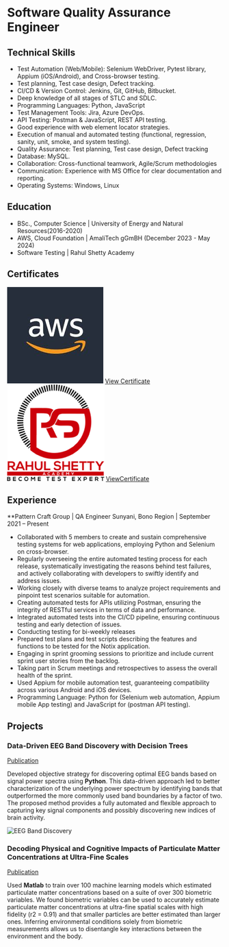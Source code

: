 # Software Quality Assurance Engineer

## Technical Skills
- Test Automation (Web/Mobile): Selenium WebDriver, Pytest library, Appium (iOS/Android), and Cross-browser testing.
- Test planning, Test case design, Defect tracking.
-	CI/CD & Version Control: Jenkins, Git, GitHub, Bitbucket.
- Deep knowledge of all stages of STLC and SDLC.
- Programming Languages: Python, JavaScript
- Test Management Tools: Jira, Azure DevOps.
- API Testing: Postman & JavaScript, REST API testing.
- Good experience with web element locator strategies.
- Execution of manual and automated testing (functional, regression, sanity, unit, smoke, and system testing).
- Quality Assurance: Test planning, Test case design, Defect tracking
- Database: MySQL.
- Collaboration: Cross-functional teamwork, Agile/Scrum methodologies
- Communication: Experience with MS Office for clear documentation and reporting.
- Operating Systems: Windows, Linux




## Education
- BSc., Computer Science | University of Energy and Natural Resources(2016-2020)								       		
- AWS, Cloud Foundation	| AmaliTech gGmBH  (December 2023 - May 2024)
- Software Testing | Rahul Shetty Academy 

## Certificates
![AWS](/assets/img/awslogo.jpg)
[View Certificate](https://drive.google.com/file/d/1oezYElu21cCR-31pG-n9r5geuP-WnbLi/view)
![Rahul Shetty Academy](/assets/img/rs_logo.png)
[ViewCertificate](https://drive.google.com/file/d/1-_-aVof5At117a61Iqs4mvVvfDEO9scV/view?usp=drive_link)


## Experience

**Pattern Craft Group | QA Engineer   Sunyani, Bono Region | September 2021 – Present
- Collaborated with 5 members to create and sustain comprehensive testing systems for web applications, employing Python and Selenium on cross-browser. 
- Regularly overseeing the entire automated testing process for each release, systematically investigating the reasons behind test failures, and actively collaborating with developers to swiftly identify and address issues.
- Working closely with diverse teams to analyze project requirements and pinpoint test scenarios suitable for automation.
- Creating automated tests for APIs utilizing Postman, ensuring the integrity of RESTful services in terms of data and performance.
- Integrated automated tests into the CI/CD pipeline, ensuring continuous testing and early detection of issues.
- Conducting testing for bi-weekly releases
- Prepared test plans and test scripts describing the features and functions to be tested for the Notix application.
- Engaging in sprint grooming sessions to prioritize and include current sprint user stories from the backlog.
- Taking part in Scrum meetings and retrospectives to assess the overall health of the sprint.
- Used Appium for mobile automation test, guaranteeing compatibility across various Android and iOS devices.
- Programming Language: Python for (Selenium web automation, Appium mobile App testing) and JavaScript for (postman API testing).


## Projects
### Data-Driven EEG Band Discovery with Decision Trees
[Publication](https://www.mdpi.com/1424-8220/22/8/3048)

Developed objective strategy for discovering optimal EEG bands based on signal power spectra using **Python**. This data-driven approach led to better characterization of the underlying power spectrum by identifying bands that outperformed the more commonly used band boundaries by a factor of two. The proposed method provides a fully automated and flexible approach to capturing key signal components and possibly discovering new indices of brain activity.

![EEG Band Discovery](/assets/img/eeg_band_discovery.jpeg)

### Decoding Physical and Cognitive Impacts of Particulate Matter Concentrations at Ultra-Fine Scales
[Publication](https://www.mdpi.com/1424-8220/22/11/4240)

Used **Matlab** to train over 100 machine learning models which estimated particulate matter concentrations based on a suite of over 300 biometric variables. We found biometric variables can be used to accurately estimate particulate matter concentrations at ultra-fine spatial scales with high fidelity (r2 = 0.91) and that smaller particles are better estimated than larger ones. Inferring environmental conditions solely from biometric measurements allows us to disentangle key interactions between the environment and the body.






